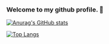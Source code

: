 ### Welcome to my github profile. 👋

[![Anurag's GitHub stats](https://github-readme-stats.vercel.app/api?username=miquelangelamengual&show_icons=true&theme=tokyonight)](https://github.com/anuraghazra/github-readme-stats)

[![Top Langs](https://github-readme-stats.vercel.app/api/top-langs/?username=miquelangelamengual&theme=tokyonight&langs_count=8)](https://github.com/anuraghazra/github-readme-stats)
